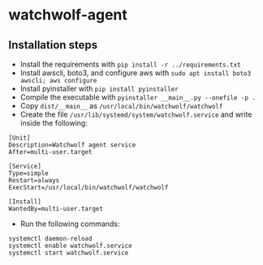 # watchwolf-agent
## Installation steps
- Install the requirements with `pip install -r ../requirements.txt` 
- Install awscli, boto3, and configure aws with `sudo apt install boto3 awscli; aws configure`
- Install pyinstaller with `pip install pyinstaller`
- Compile the executable with `pyinstaller __main__.py --onefile -p .`
- Copy `dist/__main__` as `/usr/local/bin/watchwolf/watchwolf` 
- Create the file `/usr/lib/systemd/system/watchwolf.service` and write inside the following: 
```
[Unit]
Description=Watchwolf agent service
After=multi-user.target

[Service]
Type=simple
Restart=always
ExecStart=/usr/local/bin/watchwolf/watchwolf 

[Install]
WantedBy=multi-user.target
```
- Run the following commands: 
```
systemctl daemon-reload
systemctl enable watchwolf.service
systemctl start watchwolf.service
```